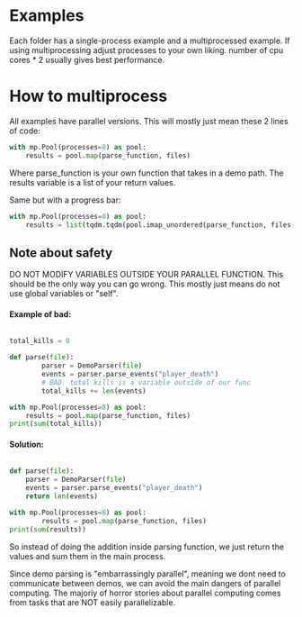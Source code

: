 # Examples
Each folder has a single-process example and a multiprocessed example.
If using multiprocessing adjust processes to your own liking. number of cpu cores * 2 usually gives best performance.

# How to multiprocess

All examples have parallel versions. This will mostly just mean these 2 lines of code:
```python
with mp.Pool(processes=8) as pool:
    results = pool.map(parse_function, files)
```
Where parse_function is your own function that takes in a demo path. The results variable is a list of your return values.

Same but with a progress bar:
```python
with mp.Pool(processes=8) as pool:
    results = list(tqdm.tqdm(pool.imap_unordered(parse_function, files), total=len(files)))
```

## Note about safety
DO NOT MODIFY VARIABLES OUTSIDE YOUR PARALLEL FUNCTION. This should be the only way you can go wrong. This mostly just means do not use global variables or "self".

#### Example of bad:
```python

total_kills = 0

def parse(file):
        parser = DemoParser(file)
        events = parser.parse_events("player_death")
        # BAD. total kills is a variable outside of our func
        total_kills += len(events)

with mp.Pool(processes=8) as pool:
    results = pool.map(parse_function, files)
print(sum(total_kills))
```
#### Solution:
```python

def parse(file):
    parser = DemoParser(file)
    events = parser.parse_events("player_death")
    return len(events)

with mp.Pool(processes=8) as pool:
        results = pool.map(parse_function, files)
print(sum(results))
```
So instead of doing the addition inside parsing function, we just return the values and sum them in the main process.



Since demo parsing is "embarrassingly parallel", meaning we dont need to communicate between demos, we can avoid the main dangers of parallel computing. The majoriy of horror stories about parallel computing comes from tasks that are NOT easily parallelizable.